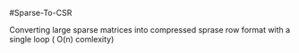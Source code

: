 #Sparse-To-CSR

Converting large sparse matrices into compressed sprase row format with a single loop ( O(n) comlexity)
